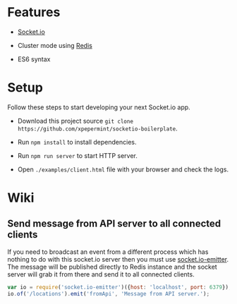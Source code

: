 # Features

* [Socket.io](http://socket.io)

* Cluster mode using [Redis](http://redis.io)

* ES6 syntax

# Setup

Follow these steps to start developing your next Socket.io app.

* Download this project source `git clone https://github.com/xpepermint/socketio-boilerplate`.

* Run `npm install` to install dependencies.

* Run `npm run server` to start HTTP server.

* Open `./examples/client.html` file with your browser and check the logs.

# Wiki

## Send message from API server to all connected clients

If you need to broadcast an event from a different process which has nothing to do with this socket.io server then you must use [socket.io-emitter](https://github.com/automattic/socket.io-emitter). The message will be published directly to Redis instance and the socket server will grab it from there and send it to all connected clients.

```js
var io = require('socket.io-emitter')({host: 'localhost', port: 6379});
io.of('/locations').emit('fromApi', 'Message from API server.');
```
